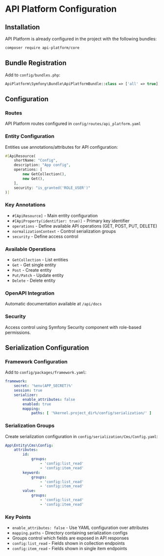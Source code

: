 # API Platform Configuration

## Installation
API Platform is already configured in the project with the following bundles:

```bash
composer require api-platform/core
```

## Bundle Registration
Add to `config/bundles.php`:

```php
ApiPlatform\Symfony\Bundle\ApiPlatformBundle::class => ['all' => true],
```

## Configuration

### Routes
API Platform routes configured in `config/routes/api_platform.yaml`

### Entity Configuration
Entities use annotations/attributes for API configuration:

```php
#[ApiResource(
    shortName: "Config",
    description: "App config",
    operations: [
        new GetCollection(),
        new Get(),
    ],
    security: "is_granted('ROLE_USER')"
)]
```

### Key Annotations
- `#[ApiResource]` - Main entity configuration
- `#[ApiProperty(identifier: true)]` - Primary key identifier
- `operations` - Define available API operations (GET, POST, PUT, DELETE)
- `normalizationContext` - Control serialization groups
- `security` - Define access control

### Available Operations
- `GetCollection` - List entities
- `Get` - Get single entity
- `Post` - Create entity
- `Put/Patch` - Update entity
- `Delete` - Delete entity

### OpenAPI Integration
Automatic documentation available at `/api/docs`

### Security
Access control using Symfony Security component with role-based permissions.

## Serialization Configuration

### Framework Configuration
Add to `config/packages/framework.yaml`:

```yaml
framework:
    secret: '%env(APP_SECRET)%'
    session: true
    serializer:
        enable_attributes: false
        enabled: true
        mapping:
            paths: [ '%kernel.project_dir%/config/serialization/' ]
```

### Serialization Groups
Create serialization configuration in `config/serialization/Cms/Config.yaml`:

```yaml
App\Entity\Cms\Config:
    attributes:
        id:
            groups:
                - 'config:list_read'
                - 'config:item_read'
        keyword:
            groups:
                - 'config:list_read'
                - 'config:item_read'
        value:
            groups:
                - 'config:list_read'
                - 'config:item_read'
```

### Key Points
- `enable_attributes: false` - Use YAML configuration over attributes
- `mapping.paths` - Directory containing serialization configs
- Groups control which fields are exposed in API responses
- `config:list_read` - Fields shown in collection endpoints
- `config:item_read` - Fields shown in single item endpoints
